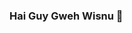 ### Hai Guy Gweh Wisnu 👋

<!--
**WisnuHengker/WisnuHengker** is a ✨ _special_ ✨ repository because its `README.md` (this file) appears on your GitHub profile.

Here are some ideas to get you started:

- 🔭 I’m currently working on Gak Kerja
- 🌱 I’m currently learning SMP Aditya Karya
- 👯 I’m looking to collaborate on Nothing
- 🤔 I’m looking for help with Kasih Duit
- 💬 Ask me about Apa Saja
- 📫 How to reach me: Belajar
- 😄 Pronouns: Kurang Tau
- ⚡ Fun fact: Gweh Anal Esempeh

